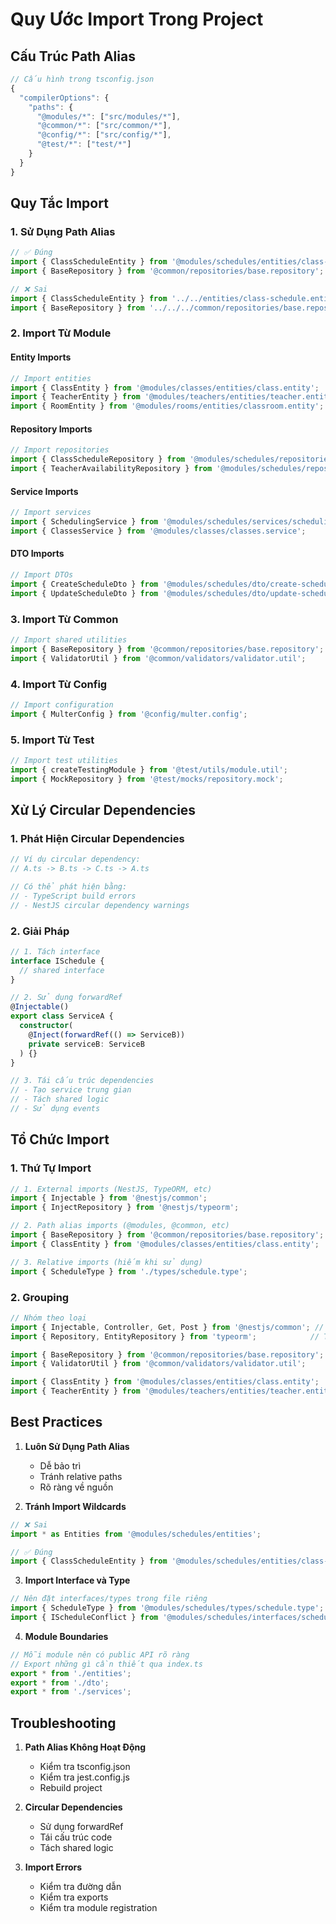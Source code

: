# Quy Ước Import Trong Project

## Cấu Trúc Path Alias

```typescript
// Cấu hình trong tsconfig.json
{
  "compilerOptions": {
    "paths": {
      "@modules/*": ["src/modules/*"],
      "@common/*": ["src/common/*"],
      "@config/*": ["src/config/*"],
      "@test/*": ["test/*"]
    }
  }
}
```

## Quy Tắc Import

### 1. Sử Dụng Path Alias
```typescript
// ✅ Đúng
import { ClassScheduleEntity } from '@modules/schedules/entities/class-schedule.entity';
import { BaseRepository } from '@common/repositories/base.repository';

// ❌ Sai
import { ClassScheduleEntity } from '../../entities/class-schedule.entity';
import { BaseRepository } from '../../../common/repositories/base.repository';
```

### 2. Import Từ Module

#### Entity Imports
```typescript
// Import entities
import { ClassEntity } from '@modules/classes/entities/class.entity';
import { TeacherEntity } from '@modules/teachers/entities/teacher.entity';
import { RoomEntity } from '@modules/rooms/entities/classroom.entity';
```

#### Repository Imports
```typescript
// Import repositories
import { ClassScheduleRepository } from '@modules/schedules/repositories/class-schedule.repository';
import { TeacherAvailabilityRepository } from '@modules/schedules/repositories/teacher-availability.repository';
```

#### Service Imports
```typescript
// Import services
import { SchedulingService } from '@modules/schedules/services/scheduling.service';
import { ClassesService } from '@modules/classes/classes.service';
```

#### DTO Imports
```typescript
// Import DTOs
import { CreateScheduleDto } from '@modules/schedules/dto/create-schedule.dto';
import { UpdateScheduleDto } from '@modules/schedules/dto/update-schedule.dto';
```

### 3. Import Từ Common

```typescript
// Import shared utilities
import { BaseRepository } from '@common/repositories/base.repository';
import { ValidatorUtil } from '@common/validators/validator.util';
```

### 4. Import Từ Config

```typescript
// Import configuration
import { MulterConfig } from '@config/multer.config';
```

### 5. Import Từ Test

```typescript
// Import test utilities
import { createTestingModule } from '@test/utils/module.util';
import { MockRepository } from '@test/mocks/repository.mock';
```

## Xử Lý Circular Dependencies

### 1. Phát Hiện Circular Dependencies
```typescript
// Ví dụ circular dependency:
// A.ts -> B.ts -> C.ts -> A.ts

// Có thể phát hiện bằng:
// - TypeScript build errors
// - NestJS circular dependency warnings
```

### 2. Giải Pháp
```typescript
// 1. Tách interface
interface ISchedule {
  // shared interface
}

// 2. Sử dụng forwardRef
@Injectable()
export class ServiceA {
  constructor(
    @Inject(forwardRef(() => ServiceB))
    private serviceB: ServiceB
  ) {}
}

// 3. Tái cấu trúc dependencies
// - Tạo service trung gian
// - Tách shared logic
// - Sử dụng events
```

## Tổ Chức Import

### 1. Thứ Tự Import
```typescript
// 1. External imports (NestJS, TypeORM, etc)
import { Injectable } from '@nestjs/common';
import { InjectRepository } from '@nestjs/typeorm';

// 2. Path alias imports (@modules, @common, etc)
import { BaseRepository } from '@common/repositories/base.repository';
import { ClassEntity } from '@modules/classes/entities/class.entity';

// 3. Relative imports (hiếm khi sử dụng)
import { ScheduleType } from './types/schedule.type';
```

### 2. Grouping
```typescript
// Nhóm theo loại
import { Injectable, Controller, Get, Post } from '@nestjs/common'; // NestJS
import { Repository, EntityRepository } from 'typeorm';            // TypeORM

import { BaseRepository } from '@common/repositories/base.repository';     // Common
import { ValidatorUtil } from '@common/validators/validator.util';        // Common

import { ClassEntity } from '@modules/classes/entities/class.entity';     // Modules
import { TeacherEntity } from '@modules/teachers/entities/teacher.entity'; // Modules
```

## Best Practices

1. **Luôn Sử Dụng Path Alias**
   - Dễ bảo trì
   - Tránh relative paths
   - Rõ ràng về nguồn

2. **Tránh Import Wildcards**
```typescript
// ❌ Sai
import * as Entities from '@modules/schedules/entities';

// ✅ Đúng
import { ClassScheduleEntity } from '@modules/schedules/entities/class-schedule.entity';
```

3. **Import Interface và Type**
```typescript
// Nên đặt interfaces/types trong file riêng
import { ScheduleType } from '@modules/schedules/types/schedule.type';
import { IScheduleConflict } from '@modules/schedules/interfaces/schedule-conflict.interface';
```

4. **Module Boundaries**
```typescript
// Mỗi module nên có public API rõ ràng
// Export những gì cần thiết qua index.ts
export * from './entities';
export * from './dto';
export * from './services';
```

## Troubleshooting

1. **Path Alias Không Hoạt Động**
   - Kiểm tra tsconfig.json
   - Kiểm tra jest.config.js
   - Rebuild project

2. **Circular Dependencies**
   - Sử dụng forwardRef
   - Tái cấu trúc code
   - Tách shared logic

3. **Import Errors**
   - Kiểm tra đường dẫn
   - Kiểm tra exports
   - Kiểm tra module registration